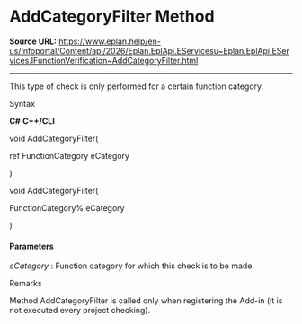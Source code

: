 # AddCategoryFilter Method

**Source URL:** https://www.eplan.help/en-us/Infoportal/Content/api/2026/Eplan.EplApi.EServicesu~Eplan.EplApi.EServices.IFunctionVerification~AddCategoryFilter.html

---

This type of check is only performed for a certain function category.

Syntax

**C#**
**C++/CLI**


void AddCategoryFilter( 

   ref FunctionCategory eCategory

)

void AddCategoryFilter( 

   FunctionCategory% eCategory

)


#### Parameters

*eCategory*
:   Function category for which this check is to be made.

Remarks

Method AddCategoryFilter is called only when registering the Add-in (it is not executed every project checking).
